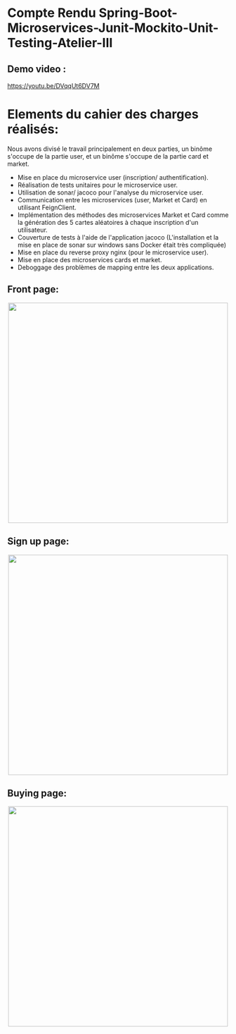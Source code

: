 # Compte Rendu Spring-Boot-Microservices-Junit-Mockito-Unit-Testing-Atelier-III

## Demo video  :

https://youtu.be/DVqqUt6DV7M

Elements du cahier des charges réalisés:
===================================================

Nous avons divisé le travail principalement en deux parties, un binôme
s'occupe de la partie user, et un binôme s'occupe de la partie card et
market.

* Mise en place du microservice user (inscription/ authentification).
* Réalisation de tests unitaires pour le microservice user.
* Utilisation de sonar/ jacoco pour l'analyse du microservice user.
* Communication entre les microservices (user, Market et Card) en utilisant FeignClient.
* Implémentation des méthodes des microservices Market et Card comme la génération des 5 cartes aléatoires à chaque inscription d'un utilisateur.
* Couverture de tests à l'aide de l'application jacoco (L'installation et la mise en place de sonar sur windows sans Docker était très compliquée)
* Mise en place du reverse proxy nginx  (pour le microservice user).
* Mise en place des microservices cards et market.
* Deboggage des problèmes de mapping entre les deux applications.

## Front page:
<p align="center">
<img src="https://user-images.githubusercontent.com/69010419/192774438-41042b56-bd81-41fb-a7f6-07bf4b029a1e.jpg" width="500">
</p>

## Sign up page:
<p align="center">
<img src="https://user-images.githubusercontent.com/69010419/192774383-37659be0-2115-4b14-8ce0-e59a122936b2.jpg" width="500">
</p>

## Buying page:
<p align="center">
<img src="https://user-images.githubusercontent.com/69010419/192774414-110cde39-8b1b-4ddb-9bc2-7f79a9012d08.jpg" width="500">
</p>



